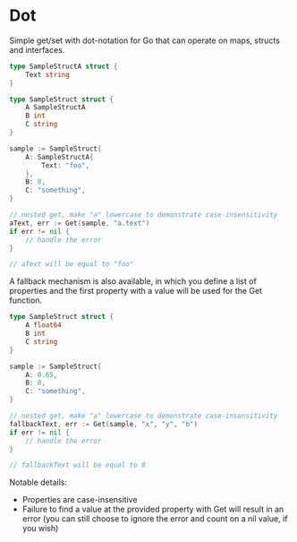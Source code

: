 # Dot

Simple get/set with dot-notation for Go that can operate on maps, structs and interfaces.

```go
type SampleStructA struct {
    Text string
}

type SampleStruct struct {
    A SampleStructA
    B int
    C string
}

sample := SampleStruct{
    A: SampleStructA{
        Text: "foo",
    },
    B: 8,
    C: "something",
}

// nested get, make "a" lowercase to demonstrate case-insensitivity
aText, err := Get(sample, "a.text")
if err != nil {
    // handle the error
}

// aText will be equal to "foo"

```

A fallback mechanism is also available, in which you define a list of properties and the first property with a value
will be used for the Get function.

```go
type SampleStruct struct {
    A float64
    B int
    C string
}

sample := SampleStruct{
    A: 0.65,
    B: 8,
    C: "something",
}

// nested get, make "a" lowercase to demonstrate case-insensitivity
fallbackText, err := Get(sample, "x", "y", "b")
if err != nil {
    // handle the error
}

// fallbackText will be equal to 8
```

Notable details:

- Properties are case-insensitive
- Failure to find a value at the provided property with Get will result in an error (you can still choose to ignore 
the error and count on a nil value, if you wish) 